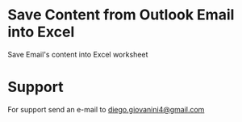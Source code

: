 # Save Content from Outlook Email into Excel
Save Email's content into Excel worksheet

# Support
For support send an e-mail to diego.giovanini4@gmail.com

